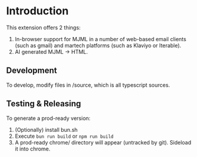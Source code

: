 # Introduction
This extension offers 2 things:

1. In-browser support for MJML in a number of web-based email clients (such as gmail) and martech platforms (such as Klaviyo or Iterable).
2. AI generated MJML -> HTML.

## Development
To develop, modify files in /source, which is all typescript sources.

## Testing & Releasing
To generate a prod-ready version:
1. (Optionally) install bun.sh
2. Execute ```bun run build``` or ```npm run build```
3. A prod-ready chrome/ directory will appear (untracked by git). Sideload it into chrome.